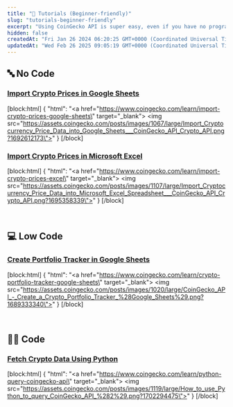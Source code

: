 ```yaml
---
title: "👶 Tutorials (Beginner-friendly)"
slug: "tutorials-beginner-friendly"
excerpt: "Using CoinGecko API is super easy, even if you have no programming experience!"
hidden: false
createdAt: "Fri Jan 26 2024 06:20:25 GMT+0000 (Coordinated Universal Time)"
updatedAt: "Wed Feb 26 2025 09:05:19 GMT+0000 (Coordinated Universal Time)"
---
```

## 🔤 No Code

### [Import Crypto Prices in Google Sheets](https://www.coingecko.com/learn/import-crypto-prices-google-sheets)

[block:html]
{
  "html": "<a href=\"https://www.coingecko.com/learn/import-crypto-prices-google-sheets\" target=\"_blank\"> <img src=\"https://assets.coingecko.com/posts/images/1067/large/Import_Cryptocurrency_Price_Data_into_Google_Sheets___CoinGecko_API_Crypto_API.png?1692612173\"></a>"
}
[/block]


### [Import Crypto Prices in Microsoft Excel](https://www.coingecko.com/learn/import-crypto-prices-excel)

[block:html]
{
  "html": "<a href=\"https://www.coingecko.com/learn/import-crypto-prices-excel\" target=\"_blank\"> <img src=\"https://assets.coingecko.com/posts/images/1107/large/Import_Cryptocurrency_Price_Data_into_Microsoft_Excel_Spreadsheet___CoinGecko_API_Crypto_API.png?1695358339\"></a>"
}
[/block]


<br />

## 💻 Low Code

### [Create Portfolio Tracker in Google Sheets](https://www.coingecko.com/learn/crypto-portfolio-tracker-google-sheets)

[block:html]
{
  "html": "<a href=\"https://www.coingecko.com/learn/crypto-portfolio-tracker-google-sheets\" target=\"_blank\"> <img src=\"https://assets.coingecko.com/posts/images/1020/large/CoinGecko_API_-_Create_a_Crypto_Portfolio_Tracker_%28Google_Sheets%29.png?1689333340\"></a>"
}
[/block]


<br />

## 👨‍💻 Code

### [Fetch Crypto Data Using Python](https://www.coingecko.com/learn/python-query-coingecko-api)

[block:html]
{
  "html": "<a href=\"https://www.coingecko.com/learn/python-query-coingecko-api\" target=\"_blank\"> <img src=\"https://assets.coingecko.com/posts/images/1119/large/How_to_use_Python_to_query_CoinGecko_API_%282%29.png?1702294475\"></a>"
}
[/block]
